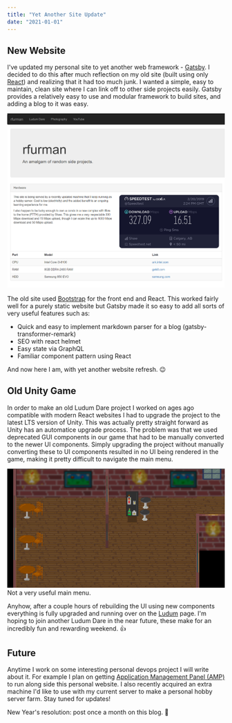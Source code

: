 ```yaml
---
title: "Yet Another Site Update"
date: "2021-01-01"
---
```


## New Website

I've updated my personal site to yet another web framework - [Gatsby](https://www.gatsbyjs.com/). I decided to do this after much reflection on my old site (built using only [React](https://reactjs.org/)) and realizing that it had too much junk. I wanted a simple, easy to maintain, clean site where I can link off to other side projects easily. Gatsby provides a relatively easy to use and modular framework to build sites, and adding a blog to it was easy.

![Old website.](old_site.png)

The old site used [Bootstrap](https://getbootstrap.com/) for the front end and React. This worked fairly well for a purely static website but Gatsby made it so easy to add all sorts of very useful features such as:

- Quick and easy to implement markdown parser for a blog (gatsby-transformer-remark)
- SEO with react helmet
- Easy state via GraphQL
- Familiar component pattern using React

And now here I am, with yet another website refresh. 😉

## Old Unity Game

In order to make an old Ludum Dare project I worked on ages ago compatible with modern React websites I had to upgrade the project to the latest LTS version of Unity. This was actually pretty straight forward as Unity has an automatice upgrade process. The problem was that we used deprecated GUI components in our game that had to be manually converted to the newer UI components. Simply upgrading the project without manually converting these to UI components resulted in no UI being rendered in the game, making it pretty difficult to navigate the main menu.

![Demon Shanker 2 with no GUI.](ds2_no_gui.png)
Not a very useful main menu.

Anyhow, after a couple hours of rebuilding the UI using new components everything is fully upgraded and running over on the [Ludum](/ludum) page. I'm hoping to join another Ludum Dare in the near future, these make for an incredibly fun and rewarding weekend. 👍

## Future

Anytime I work on some interesting personal devops project I will write about it. For example I plan on getting [Application Management Panel (AMP)](https://cubecoders.com/AMP) to run along side this personal website. I also recently acquired an extra machine I'd like to use with my current server to make a personal hobby server farm. Stay tuned for updates!

New Year's resolution: post once a month on this blog. 🎉

